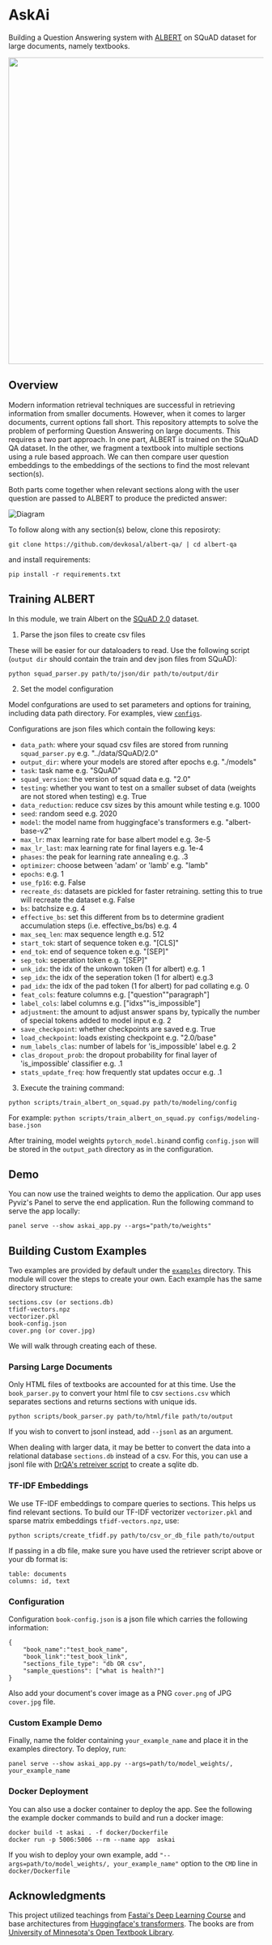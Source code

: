 # AskAi
Building a Question Answering system with [ALBERT](https://ai.googleblog.com/2019/12/albert-lite-bert-for-self-supervised.html) on SQuAD dataset for large documents, namely textbooks.

<p align="center">
  <a href="#" ><img width="512" height="605" src="https://github.com/devkosal/askai/raw/master/resources/demo.gif"> </img></a>
</p>

## Overview
Modern information retrieval techniques are successful in retrieving information from smaller documents. However, when it comes to larger documents, current options fall short. This repository attempts to solve the problem of performing Question Answering on large documents. This requires a two part approach. In one part, ALBERT is trained on the SQuAD QA dataset. In the other, we fragment a textbook into multiple sections using a rule based approach. We can then compare user question embeddings to the embeddings of the sections to find the most relevant section(s). 

Both parts come together when relevant sections along with the user question are passed to ALBERT to produce the predicted answer:

![Diagram](resources/diagram.png)

To follow along with any section(s) below, clone this reposiroty:

```git clone https://github.com/devkosal/albert-qa/ | cd albert-qa```

and install requirements:

```pip install -r requirements.txt```



## Training ALBERT

In this module, we train Albert on the [SQuAD 2.0](https://rajpurkar.github.io/SQuAD-explorer/) dataset.

1. Parse the json files to create csv files 

These will be easier for our dataloaders to read. Use the following script (`output dir` should contain the train and dev json files from SQuAD):

`python squad_parser.py path/to/json/dir path/to/output/dir`


2. Set the model configuration

Model confgurations are used to set parameters and options for training, including data path directory. For examples, view [`configs`](https://github.com/devkosal/askai/tree/master/configs).

Configurations are json files which contain the following keys:
- `data_path`: where your squad csv files are stored from running `squad_parser.py` e.g. "../data/SQuAD/2.0"
- `output_dir`: where your models are stored after epochs e.g. "./models"
- `task`: task name e.g. "SQuAD"
- `squad_version`: the version of squad data e.g. "2.0"
- `testing`: whether you want to test on a smaller subset of data (weights are not stored when testing) e.g. True
- `data_reduction`: reduce csv sizes by this amount while testing e.g. 1000 
- `seed`: random seed e.g. 2020
- `model`: the model name from huggingface's transformers e.g. "albert-base-v2"
- `max_lr`: max learning rate for base albert model e.g. 3e-5
- `max_lr_last`: max learning rate for final layers e.g. 1e-4
- `phases`: the peak for learning rate annealing e.g. .3
- `optimizer`: choose between 'adam' or 'lamb' e.g. "lamb" 
- `epochs`: e.g. 1
- `use_fp16`: e.g. False
- `recreate_ds`: datasets are pickled for faster retraining. setting this to true will recreate the dataset e.g. False
- `bs`: batchsize e.g. 4
- `effective_bs`: set this different from bs to determine gradient accumulation steps (i.e. effective_bs/bs) e.g. 4 
- `max_seq_len`: max sequence length e.g. 512
- `start_tok`: start of sequence token e.g. "[CLS]"
- `end_tok`: end of sequence token e.g. "[SEP]"
- `sep_tok`: seperation token e.g. "[SEP]"
- `unk_idx`: the idx of the unkown token (1 for albert) e.g. 1
- `sep_idx`: the idx of the seperation token (1 for albert) e.g.3
- `pad_idx`: the idx of the pad token (1 for albert) for pad collating e.g. 0
- `feat_cols`: feature columns e.g. ["question""paragraph"]
- `label_cols`: label columns e.g. ["idxs""is_impossible"]
- `adjustment`: the amount to adjust answer spans by, typically the number of special tokens added to model input e.g. 2
- `save_checkpoint`: whether checkpoints are saved e.g. True
- `load_checkpoint`: loads existing checkpoint e.g. "2.0/base"
- `num_labels_clas`: number of labels for 'is_impossible' label e.g. 2
- `clas_dropout_prob`: the dropout probability for final layer of 'is_impossible' classifier e.g. .1 
- `stats_update_freq`: how frequently stat updates occur e.g. .1

3. Execute the training command:

`python scripts/train_albert_on_squad.py path/to/modeling/config`

For example: `python scripts/train_albert_on_squad.py configs/modeling-base.json`

After training, model weights ```pytorch_model.bin```and config ```config.json``` will be stored in the `output_path` directory as in the configuration.

## Demo

You can now use the trained weights to demo the application. Our app uses Pyviz's Panel to serve the end application. Run the following command to serve the app locally:

```panel serve --show askai_app.py --args="path/to/weights"```

## Building Custom Examples

Two examples are provided by default under the [`examples`](examples) directory. This module will cover the steps to create your own. Each example has the same directory structure:

```
sections.csv (or sections.db)
tfidf-vectors.npz
vectorizer.pkl
book-config.json
cover.png (or cover.jpg)
```

We will walk through creating each of these.

### Parsing Large Documents

Only HTML files of textbooks are accounted for at this time. Use the ```book_parser.py``` to convert your html file to csv `sections.csv` which separates sections and returns sections with unique ids.  

`python scripts/book_parser.py path/to/html/file path/to/output`

If you wish to convert to jsonl instead, add `--jsonl` as an argument.

When dealing with larger data, it may be better to convert the data into a relational database `sections.db` instead of a csv. For this, you can use a jsonl file with [DrQA's retreiver script](https://github.com/facebookresearch/DrQA/tree/master/scripts/retriever#storing-the-documents) to create a sqlite db.

### TF-IDF Embeddings 

We use TF-IDF embeddings to compare queries to sections. This helps us find relevant sections. To build our TF-IDF vectorizer `vectorizer.pkl` and sparse matrix embeddings `tfidf-vectors.npz`, use:

`python scripts/create_tfidf.py path/to/csv_or_db_file path/to/output`

If passing in a db file, make sure you have used the retriever script above or your db format is:

```
table: documents
columns: id, text
```

### Configuration

Configuration `book-config.json` is a json file which carries the following information:

```
{
    "book_name":"test_book_name",
    "book_link":"test_book_link",
    "sections_file_type": "db OR csv",
    "sample_questions": ["what is health?"]
}
```
Also add your document's cover image as a PNG `cover.png` of JPG `cover.jpg` file. 

### Custom Example Demo

Finally, name the folder containing `your_example_name` and place it in the examples directory. To deploy, run:

`panel serve --show askai_app.py --args=path/to/model_weights/, your_example_name`

### Docker Deployment

You can also use a docker container to deploy the app. See the following the example docker commands to build and run a docker image:

```
docker build -t askai . -f docker/Dockerfile 
docker run -p 5006:5006 --rm --name app  askai 

```

If you wish to deploy your own example, add `"--args=path/to/model_weights/, your_example_name"` option to the `CMD` line in `docker/Dockerfile`

## Acknowledgments

This project utilized teachings from [Fastai's Deep Learning Course](https://www.fast.ai/) and base architectures from [Huggingface's transformers](https://huggingface.co/transformers/). The books are from [University of Minnesota's Open Textbook Library](https://open.umn.edu/opentextbooks). 
